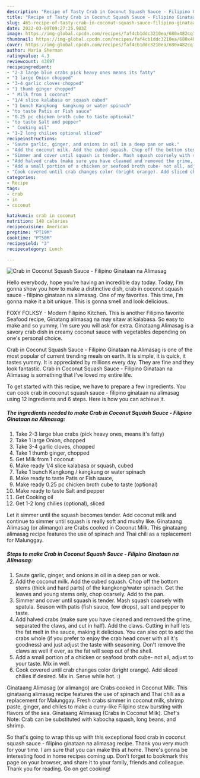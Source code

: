 ```yaml
---
description: "Recipe of Tasty Crab in Coconut Squash Sauce - Filipino Ginataan na Alimasag"
title: "Recipe of Tasty Crab in Coconut Squash Sauce - Filipino Ginataan na Alimasag"
slug: 465-recipe-of-tasty-crab-in-coconut-squash-sauce-filipino-ginataan-na-alimasag
date: 2022-03-09T09:27:25.903Z
image: https://img-global.cpcdn.com/recipes/faf4cb1ddc3210ea/680x482cq70/crab-in-coconut-squash-sauce-filipino-ginataan-na-alimasag-recipe-main-photo.jpg
thumbnail: https://img-global.cpcdn.com/recipes/faf4cb1ddc3210ea/680x482cq70/crab-in-coconut-squash-sauce-filipino-ginataan-na-alimasag-recipe-main-photo.jpg
cover: https://img-global.cpcdn.com/recipes/faf4cb1ddc3210ea/680x482cq70/crab-in-coconut-squash-sauce-filipino-ginataan-na-alimasag-recipe-main-photo.jpg
author: Maria Sherman
ratingvalue: 4.3
reviewcount: 43697
recipeingredient:
- "2-3 large blue crabs pick heavy ones means its fatty"
- "1 large Onion chopped"
- "3-4 garlic cloves chopped"
- "1 thumb ginger chopped"
- " Milk from 1 coconut"
- "1/4 slice kalabasa or squash cubed"
- "1 bunch Kangkong  kangkung or water spinach"
- "to taste Patis or Fish sauce"
- "0.25 pc chicken broth cube to taste optional"
- "to taste Salt and pepper"
- " Cooking oil"
- "1-2 long chilies optional sliced"
recipeinstructions:
- "Saute garlic, ginger, and onions in oil in a deep pan or wok."
- "Add the coconut milk. Add the cubed squash. Chop off the bottom stems (thick and hard parts) of the kangkong/water spinach. Get the leaves and young stems only, chop coarsely. Add to the pan."
- "Simmer and cover until squash is tender. Mash squash coarsely with spatula. Season with patis (fish sauce, few drops), salt and pepper to taste."
- "Add halved crabs (make sure you have cleaned and removed the grime, separated the claws, and cut in half). Add the claws. Cutting in half lets the fat melt in the sauce, making it delicious. You can also opt to add the crabs whole (if you prefer to enjoy the crab head cover with all it&#39;s goodness) and just adjust the taste with seasoning. Don&#39;t remove the claws as well if ever, as the fat will seep out of the shell."
- "Add a small portion of a chicken or seafood broth cube- not all, adjust to your taste. Mix in well."
- "Cook covered until crab changes color (bright orange). Add sliced chilies if desired. Mix in. Serve while hot. :)"
categories:
- Recipe
tags:
- crab
- in
- coconut

katakunci: crab in coconut 
nutrition: 148 calories
recipecuisine: American
preptime: "PT19M"
cooktime: "PT50M"
recipeyield: "3"
recipecategory: Lunch

---
```



![Crab in Coconut Squash Sauce - Filipino Ginataan na Alimasag](https://img-global.cpcdn.com/recipes/faf4cb1ddc3210ea/680x482cq70/crab-in-coconut-squash-sauce-filipino-ginataan-na-alimasag-recipe-main-photo.jpg)

Hello everybody, hope you're having an incredible day today. Today, I'm gonna show you how to make a distinctive dish, crab in coconut squash sauce - filipino ginataan na alimasag. One of my favorites. This time, I'm gonna make it a bit unique. This is gonna smell and look delicious.

FOXY FOLKSY - Modern Filipino Kitchen. This is another Filipino favorite Seafood recipe, Ginatang alimasag na may sitaw at kalabasa. So easy to make and so yummy, I&#39;m sure you will ask for extra. Ginataang Alimasag is a savory crab dish in creamy coconut sauce with vegetables depending on one&#39;s personal choice.

Crab in Coconut Squash Sauce - Filipino Ginataan na Alimasag is one of the most popular of current trending meals on earth. It is simple, it is quick, it tastes yummy. It is appreciated by millions every day. They are fine and they look fantastic. Crab in Coconut Squash Sauce - Filipino Ginataan na Alimasag is something that I've loved my entire life.


To get started with this recipe, we have to prepare a few ingredients. You can cook crab in coconut squash sauce - filipino ginataan na alimasag using 12 ingredients and 6 steps. Here is how you can achieve it.

<!--inarticleads1-->

##### The ingredients needed to make Crab in Coconut Squash Sauce - Filipino Ginataan na Alimasag:

1. Take 2-3 large blue crabs (pick heavy ones, means it&#39;s fatty)
1. Take 1 large Onion, chopped
1. Take 3-4 garlic cloves, chopped
1. Take 1 thumb ginger, chopped
1. Get  Milk from 1 coconut
1. Make ready 1/4 slice kalabasa or squash, cubed
1. Take 1 bunch Kangkong / kangkung or water spinach
1. Make ready to taste Patis or Fish sauce,
1. Make ready 0.25 pc chicken broth cube to taste (optional)
1. Make ready to taste Salt and pepper
1. Get  Cooking oil
1. Get 1-2 long chilies (optional), sliced


Let it simmer until the squash becomes tender. Add coconut milk and continue to simmer until squash is really soft and mushy like. Ginataang Alimasag (or alimango) are Crabs cooked in Coconut Milk. This ginataang alimasag recipe features the use of spinach and Thai chili as a replacement for Malunggay. 

<!--inarticleads2-->

##### Steps to make Crab in Coconut Squash Sauce - Filipino Ginataan na Alimasag:

1. Saute garlic, ginger, and onions in oil in a deep pan or wok.
1. Add the coconut milk. Add the cubed squash. Chop off the bottom stems (thick and hard parts) of the kangkong/water spinach. Get the leaves and young stems only, chop coarsely. Add to the pan.
1. Simmer and cover until squash is tender. Mash squash coarsely with spatula. Season with patis (fish sauce, few drops), salt and pepper to taste.
1. Add halved crabs (make sure you have cleaned and removed the grime, separated the claws, and cut in half). Add the claws. Cutting in half lets the fat melt in the sauce, making it delicious. You can also opt to add the crabs whole (if you prefer to enjoy the crab head cover with all it&#39;s goodness) and just adjust the taste with seasoning. Don&#39;t remove the claws as well if ever, as the fat will seep out of the shell.
1. Add a small portion of a chicken or seafood broth cube- not all, adjust to your taste. Mix in well.
1. Cook covered until crab changes color (bright orange). Add sliced chilies if desired. Mix in. Serve while hot. :)


Ginataang Alimasag (or alimango) are Crabs cooked in Coconut Milk. This ginataang alimasag recipe features the use of spinach and Thai chili as a replacement for Malunggay. Fresh crabs simmer in coconut milk, shrimp paste, ginger, and chiles to make a curry-like Filipino stew bursting with flavors of the sea. Ginataang Alimasag (Crabs in Coconut Milk). Chef&#39;s Note: Crab can be substituted with kabocha squash, long beans, and shrimp. 

So that's going to wrap this up with this exceptional food crab in coconut squash sauce - filipino ginataan na alimasag recipe. Thank you very much for your time. I am sure that you can make this at home. There's gonna be interesting food in home recipes coming up. Don't forget to bookmark this page on your browser, and share it to your family, friends and colleague. Thank you for reading. Go on get cooking!
